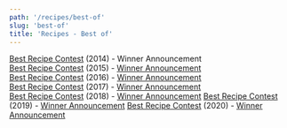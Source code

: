 ```yaml
---
path: '/recipes/best-of'
slug: 'best-of'
title: 'Recipes - Best of'
---
```


[Best Recipe Contest](https://redd.it/2r1ax3) (2014) - Winner Announcement  
[Best Recipe Contest](https://redd.it/3yy8ey) (2015) - [Winner Announcement](https://redd.it/42goug)  
[Best Recipe Contest](https://redd.it/5lfny8) (2016) - [Winner Announcement](https://redd.it/5rc0j8)  
[Best Recipe Contest](https://redd.it/7nbohj) (2017) - [Winner Announcement](https://redd.it/7uojkz)  
[Best Recipe Contest](https://redd.it/abv7ea) (2018) - [Winner Announcement](https://redd.it/am40tr)
[Best Recipe Contest](https://redd.it/ej7fiv) (2019) - [Winner Announcement](https://redd.it/exbn7x)
[Best Recipe Contest](https://redd.it/kqlikx) (2020) - [Winner Announcement](https://redd.it/la6e0f)
